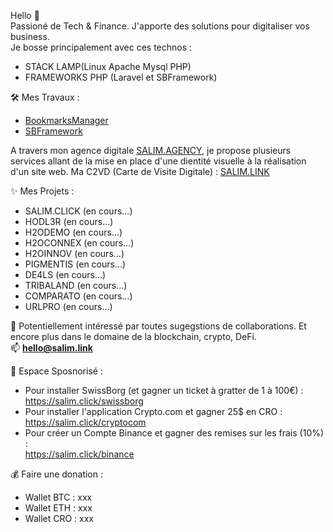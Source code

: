 Hello 🤙  
Passioné de Tech & Finance. J'apporte des solutions pour digitaliser vos business.  
Je bosse principalement avec ces technos : 
- STACK LAMP(Linux Apache Mysql PHP)
- FRAMEWORKS PHP (Laravel et SBFramework)

🛠 Mes Travaux :
- [BookmarksManager](https://github.com/salimbenfarhat/BookmarksManager)
- [SBFramework](https://github.com/salimbenfarhat/SBFramework)

A travers mon agence digitale [SALIM.AGENCY](https://salim.agency), je propose plusieurs services allant de la mise en place d'une dientité visuelle à la réalisation d'un site web. Ma C2VD (Carte de Visite Digitale) : [SALIM.LINK](https://salim.link)

✨ Mes Projets :
- SALIM.CLICK (en cours...)
- HODL3R (en cours...)
- H2ODEMO (en cours...)
- H2OCONNEX (en cours...)
- H2OINNOV (en cours...)
- PIGMENTIS (en cours...)
- DE4LS (en cours...)
- TRIBALAND (en cours...)
- COMPARATO (en cours...)
- URLPRO (en cours...)

💬 Potentiellement intéressé par toutes sugegstions de collaborations. Et encore plus dans le domaine de la blockchain, crypto, DeFi.   
📫 **hello@salim.link**  
  
🤑 Espace Sposnorisé :  
- Pour installer SwissBorg (et gagner un ticket à gratter de 1 à 100€) :  
  https://salim.click/swissborg  
- Pour installer l'application Crypto.com et gagner 25$ en CRO :  
  https://salim.click/cryptocom  
- Pour créer un Compte Binance et gagner des remises sur les frais (10%) :  
  https://salim.click/binance  

💰 Faire une donation :  
- Wallet BTC : xxx  
- Wallet ETH : xxx  
- Wallet CRO : xxx  
